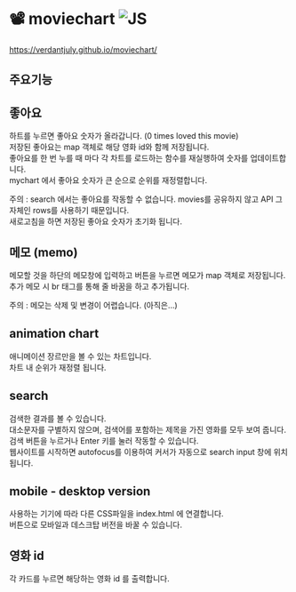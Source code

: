 # 📽️ moviechart ![JS](https://i.postimg.cc/fR98fWb2/2023-05-22-11-55-16.png)
https://verdantjuly.github.io/moviechart/

## 주요기능
## 좋아요
하트를 누르면 좋아요 숫자가 올라갑니다. (0 times loved this movie)  
저장된 좋아요는 map 객체로 해당 영화 id와 함께 저장됩니다.  
좋아요를 한 번 누를 때 마다 각 차트를 로드하는 함수를 재실행하여 숫자를 업데이트합니다.  
mychart 에서 좋아요 숫자가 큰 순으로 순위를 재정렬합니다.  

주의 : 
search 에서는 좋아요를 작동할 수 없습니다. movies를 공유하지 않고 API 그 자체인 rows를 사용하기 때문입니다.  
새로고침을 하면 저장된 좋아요 숫자가 초기화 됩니다.

## 메모 (memo)
메모할 것을 하단의 메모창에 입력하고 버튼을 누르면 메모가 map 객체로 저장됩니다.  
추가 메모 시 br 태그를 통해 줄 바꿈을 하고 추가됩니다.  

주의 : 메모는 삭제 및 변경이 어렵습니다. (아직은...)

## animation chart
애니메이션 장르만을 볼 수 있는 차트입니다.  
차트 내 순위가 재정렬 됩니다.  

## search
검색한 결과를 볼 수 있습니다.  
대소문자를 구별하지 않으며, 검색어를 포함하는 제목을 가진 영화를 모두 보여 줍니다.  
검색 버튼을 누르거나 Enter 키를 눌러 작동할 수 있습니다.  
웹사이트를 시작하면 autofocus를 이용하여 커서가 자동으로 search input 창에 위치됩니다.  

## mobile - desktop version
사용하는 기기에 따라 다른 CSS파일을 index.html 에 연결합니다.  
버튼으로 모바일과 데스크탑 버전을 바꿀 수 있습니다.   

## 영화 id
각 카드를 누르면 해당하는 영화 id 를 출력합니다.  





